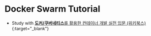 # Docker Swarm Tutorial

- Study with [**도커/쿠버네티스**를 활용한 컨테이너 개발 실전 입문 (위키북스)](https://github.com/wikibook/docker-kubernetes){:target="\_blank"}
